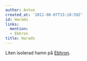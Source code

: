 ```yaml
---
author: Anton
created_at: '2011-08-07T15:10:59Z'
id: Harads
links:
  mention:
  - Ebhron
title: Harads
---
```


Liten isolerad hamn på [Ebhron].

  [Ebhron]: Ebhron
